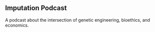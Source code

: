 ## Imputation Podcast
A podcast about the intersection of genetic engineering, bioethics, and economics.
